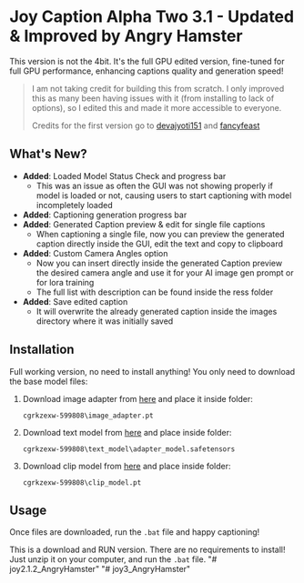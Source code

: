 # Joy Caption Alpha Two 3.1 - Updated & Improved by Angry Hamster

This version is not the 4bit. It's the full GPU edited version, fine-tuned for full GPU performance, enhancing captions quality and generation speed!

> I am not taking credit for building this from scratch. I only improved this as many been having issues with it (from installing to lack of options), so I edited this and made it more accessible to everyone.
> 
> Credits for the first version go to [devajyoti151](https://civitai.com/user/devajyoti151) and [fancyfeast](https://huggingface.co/fancyfeast)

## What's New?

- **Added**: Loaded Model Status Check and progress bar
  - This was an issue as often the GUI was not showing properly if model is loaded or not, causing users to start captioning with model incompletely loaded
- **Added**: Captioning generation progress bar
- **Added**: Generated Caption preview & edit for single file captions
  - When captioning a single file, now you can preview the generated caption directly inside the GUI, edit the text and copy to clipboard
- **Added**: Custom Camera Angles option
  - Now you can insert directly inside the generated Caption preview the desired camera angle and use it for your AI image gen prompt or for lora training
  - The full list with description can be found inside the ress folder
- **Added**: Save edited caption
  - It will overwrite the already generated caption inside the images directory where it was initially saved

## Installation

Full working version, no need to install anything! You only need to download the base model files:

1. Download image adapter from [here](https://huggingface.co/spaces/fancyfeast/joy-caption-alpha-two/tree/main/cgrkzexw-599808) and place it inside folder:
   ```
   cgrkzexw-599808\image_adapter.pt
   ```

2. Download text model from [here](https://huggingface.co/spaces/fancyfeast/joy-caption-alpha-two/tree/main/cgrkzexw-599808/text_model) and place inside folder:
   ```
   cgrkzexw-599808\text_model\adapter_model.safetensors
   ```

3. Download clip model from [here](https://huggingface.co/spaces/fancyfeast/joy-caption-alpha-two/tree/main/cgrkzexw-599808) and place inside folder:
   ```
   cgrkzexw-599808\clip_model.pt
   ```

## Usage

Once files are downloaded, run the `.bat` file and happy captioning!

This is a download and RUN version. There are no requirements to install! Just unzip it on your computer, and run the `.bat` file.
"# joy2.1.2_AngryHamster" 
"# joy3_AngryHamster" 
